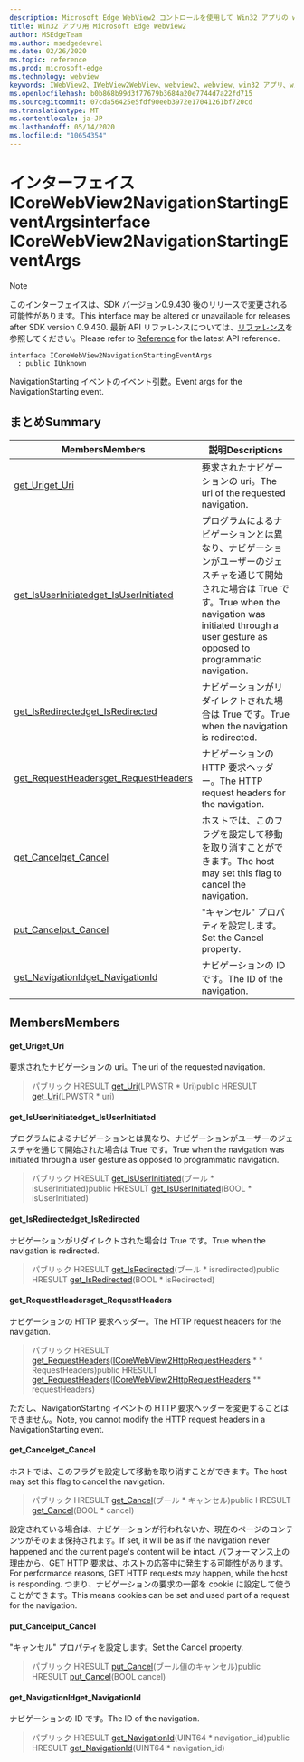 ```yaml
---
description: Microsoft Edge WebView2 コントロールを使用して Win32 アプリの web コンテンツをホストする
title: Win32 アプリ用 Microsoft Edge WebView2
author: MSEdgeTeam
ms.author: msedgedevrel
ms.date: 02/26/2020
ms.topic: reference
ms.prod: microsoft-edge
ms.technology: webview
keywords: IWebView2、IWebView2WebView、webview2、webview、win32 アプリ、win32、edge、ICoreWebView2、ICoreWebView2Host、browser control、edge html
ms.openlocfilehash: b0b868b99d3f77679b3684a20e7744d7a22fd715
ms.sourcegitcommit: 07cda56425e5fdf90eeb3972e17041261bf720cd
ms.translationtype: MT
ms.contentlocale: ja-JP
ms.lasthandoff: 05/14/2020
ms.locfileid: "10654354"
---
```

# <span data-ttu-id="8dbae-104">インターフェイス ICoreWebView2NavigationStartingEventArgs</span><span class="sxs-lookup"><span data-stu-id="8dbae-104">interface ICoreWebView2NavigationStartingEventArgs</span></span> 

> [!NOTE]
> <span data-ttu-id="8dbae-105">このインターフェイスは、SDK バージョン0.9.430 後のリリースで変更される可能性があります。</span><span class="sxs-lookup"><span data-stu-id="8dbae-105">This interface may be altered or unavailable for releases after SDK version 0.9.430.</span></span> <span data-ttu-id="8dbae-106">最新 API リファレンスについては、[リファレンス](../../../webview2-api-reference.md)を参照してください。</span><span class="sxs-lookup"><span data-stu-id="8dbae-106">Please refer to [Reference](../../../webview2-api-reference.md) for the latest API reference.</span></span>

```
interface ICoreWebView2NavigationStartingEventArgs
  : public IUnknown
```

<span data-ttu-id="8dbae-107">NavigationStarting イベントのイベント引数。</span><span class="sxs-lookup"><span data-stu-id="8dbae-107">Event args for the NavigationStarting event.</span></span>

## <span data-ttu-id="8dbae-108">まとめ</span><span class="sxs-lookup"><span data-stu-id="8dbae-108">Summary</span></span>

 <span data-ttu-id="8dbae-109">Members</span><span class="sxs-lookup"><span data-stu-id="8dbae-109">Members</span></span>                        | <span data-ttu-id="8dbae-110">説明</span><span class="sxs-lookup"><span data-stu-id="8dbae-110">Descriptions</span></span>
--------------------------------|---------------------------------------------
[<span data-ttu-id="8dbae-111">get_Uri</span><span class="sxs-lookup"><span data-stu-id="8dbae-111">get_Uri</span></span>](#get_uri) | <span data-ttu-id="8dbae-112">要求されたナビゲーションの uri。</span><span class="sxs-lookup"><span data-stu-id="8dbae-112">The uri of the requested navigation.</span></span>
[<span data-ttu-id="8dbae-113">get_IsUserInitiated</span><span class="sxs-lookup"><span data-stu-id="8dbae-113">get_IsUserInitiated</span></span>](#get_isuserinitiated) | <span data-ttu-id="8dbae-114">プログラムによるナビゲーションとは異なり、ナビゲーションがユーザーのジェスチャを通じて開始された場合は True です。</span><span class="sxs-lookup"><span data-stu-id="8dbae-114">True when the navigation was initiated through a user gesture as opposed to programmatic navigation.</span></span>
[<span data-ttu-id="8dbae-115">get_IsRedirected</span><span class="sxs-lookup"><span data-stu-id="8dbae-115">get_IsRedirected</span></span>](#get_isredirected) | <span data-ttu-id="8dbae-116">ナビゲーションがリダイレクトされた場合は True です。</span><span class="sxs-lookup"><span data-stu-id="8dbae-116">True when the navigation is redirected.</span></span>
[<span data-ttu-id="8dbae-117">get_RequestHeaders</span><span class="sxs-lookup"><span data-stu-id="8dbae-117">get_RequestHeaders</span></span>](#get_requestheaders) | <span data-ttu-id="8dbae-118">ナビゲーションの HTTP 要求ヘッダー。</span><span class="sxs-lookup"><span data-stu-id="8dbae-118">The HTTP request headers for the navigation.</span></span>
[<span data-ttu-id="8dbae-119">get_Cancel</span><span class="sxs-lookup"><span data-stu-id="8dbae-119">get_Cancel</span></span>](#get_cancel) | <span data-ttu-id="8dbae-120">ホストでは、このフラグを設定して移動を取り消すことができます。</span><span class="sxs-lookup"><span data-stu-id="8dbae-120">The host may set this flag to cancel the navigation.</span></span>
[<span data-ttu-id="8dbae-121">put_Cancel</span><span class="sxs-lookup"><span data-stu-id="8dbae-121">put_Cancel</span></span>](#put_cancel) | <span data-ttu-id="8dbae-122">"キャンセル" プロパティを設定します。</span><span class="sxs-lookup"><span data-stu-id="8dbae-122">Set the Cancel property.</span></span>
[<span data-ttu-id="8dbae-123">get_NavigationId</span><span class="sxs-lookup"><span data-stu-id="8dbae-123">get_NavigationId</span></span>](#get_navigationid) | <span data-ttu-id="8dbae-124">ナビゲーションの ID です。</span><span class="sxs-lookup"><span data-stu-id="8dbae-124">The ID of the navigation.</span></span>

## <span data-ttu-id="8dbae-125">Members</span><span class="sxs-lookup"><span data-stu-id="8dbae-125">Members</span></span>

#### <span data-ttu-id="8dbae-126">get_Uri</span><span class="sxs-lookup"><span data-stu-id="8dbae-126">get_Uri</span></span> 

<span data-ttu-id="8dbae-127">要求されたナビゲーションの uri。</span><span class="sxs-lookup"><span data-stu-id="8dbae-127">The uri of the requested navigation.</span></span>

> <span data-ttu-id="8dbae-128">パブリック HRESULT [get_Uri](#get_uri)(LPWSTR \* Uri)</span><span class="sxs-lookup"><span data-stu-id="8dbae-128">public HRESULT [get_Uri](#get_uri)(LPWSTR \* uri)</span></span>

#### <span data-ttu-id="8dbae-129">get_IsUserInitiated</span><span class="sxs-lookup"><span data-stu-id="8dbae-129">get_IsUserInitiated</span></span> 

<span data-ttu-id="8dbae-130">プログラムによるナビゲーションとは異なり、ナビゲーションがユーザーのジェスチャを通じて開始された場合は True です。</span><span class="sxs-lookup"><span data-stu-id="8dbae-130">True when the navigation was initiated through a user gesture as opposed to programmatic navigation.</span></span>

> <span data-ttu-id="8dbae-131">パブリック HRESULT [get_IsUserInitiated](#get_isuserinitiated)(ブール \* isUserInitiated)</span><span class="sxs-lookup"><span data-stu-id="8dbae-131">public HRESULT [get_IsUserInitiated](#get_isuserinitiated)(BOOL \* isUserInitiated)</span></span>

#### <span data-ttu-id="8dbae-132">get_IsRedirected</span><span class="sxs-lookup"><span data-stu-id="8dbae-132">get_IsRedirected</span></span> 

<span data-ttu-id="8dbae-133">ナビゲーションがリダイレクトされた場合は True です。</span><span class="sxs-lookup"><span data-stu-id="8dbae-133">True when the navigation is redirected.</span></span>

> <span data-ttu-id="8dbae-134">パブリック HRESULT [get_IsRedirected](#get_isredirected)(ブール \* isredirected)</span><span class="sxs-lookup"><span data-stu-id="8dbae-134">public HRESULT [get_IsRedirected](#get_isredirected)(BOOL \* isRedirected)</span></span>

#### <span data-ttu-id="8dbae-135">get_RequestHeaders</span><span class="sxs-lookup"><span data-stu-id="8dbae-135">get_RequestHeaders</span></span> 

<span data-ttu-id="8dbae-136">ナビゲーションの HTTP 要求ヘッダー。</span><span class="sxs-lookup"><span data-stu-id="8dbae-136">The HTTP request headers for the navigation.</span></span>

> <span data-ttu-id="8dbae-137">パブリック HRESULT [get_RequestHeaders](#get_requestheaders)([ICoreWebView2HttpRequestHeaders](ICoreWebView2HttpRequestHeaders.md) \* \* RequestHeaders)</span><span class="sxs-lookup"><span data-stu-id="8dbae-137">public HRESULT [get_RequestHeaders](#get_requestheaders)([ICoreWebView2HttpRequestHeaders](ICoreWebView2HttpRequestHeaders.md) \*\* requestHeaders)</span></span>

<span data-ttu-id="8dbae-138">ただし、NavigationStarting イベントの HTTP 要求ヘッダーを変更することはできません。</span><span class="sxs-lookup"><span data-stu-id="8dbae-138">Note, you cannot modify the HTTP request headers in a NavigationStarting event.</span></span>

#### <span data-ttu-id="8dbae-139">get_Cancel</span><span class="sxs-lookup"><span data-stu-id="8dbae-139">get_Cancel</span></span> 

<span data-ttu-id="8dbae-140">ホストでは、このフラグを設定して移動を取り消すことができます。</span><span class="sxs-lookup"><span data-stu-id="8dbae-140">The host may set this flag to cancel the navigation.</span></span>

> <span data-ttu-id="8dbae-141">パブリック HRESULT [get_Cancel](#get_cancel)(ブール \* キャンセル)</span><span class="sxs-lookup"><span data-stu-id="8dbae-141">public HRESULT [get_Cancel](#get_cancel)(BOOL \* cancel)</span></span>

<span data-ttu-id="8dbae-142">設定されている場合は、ナビゲーションが行われないか、現在のページのコンテンツがそのまま保持されます。</span><span class="sxs-lookup"><span data-stu-id="8dbae-142">If set, it will be as if the navigation never happened and the current page's content will be intact.</span></span> <span data-ttu-id="8dbae-143">パフォーマンス上の理由から、GET HTTP 要求は、ホストの応答中に発生する可能性があります。</span><span class="sxs-lookup"><span data-stu-id="8dbae-143">For performance reasons, GET HTTP requests may happen, while the host is responding.</span></span> <span data-ttu-id="8dbae-144">つまり、ナビゲーションの要求の一部を cookie に設定して使うことができます。</span><span class="sxs-lookup"><span data-stu-id="8dbae-144">This means cookies can be set and used part of a request for the navigation.</span></span>

#### <span data-ttu-id="8dbae-145">put_Cancel</span><span class="sxs-lookup"><span data-stu-id="8dbae-145">put_Cancel</span></span> 

<span data-ttu-id="8dbae-146">"キャンセル" プロパティを設定します。</span><span class="sxs-lookup"><span data-stu-id="8dbae-146">Set the Cancel property.</span></span>

> <span data-ttu-id="8dbae-147">パブリック HRESULT [put_Cancel](#put_cancel)(ブール値のキャンセル)</span><span class="sxs-lookup"><span data-stu-id="8dbae-147">public HRESULT [put_Cancel](#put_cancel)(BOOL cancel)</span></span>

#### <span data-ttu-id="8dbae-148">get_NavigationId</span><span class="sxs-lookup"><span data-stu-id="8dbae-148">get_NavigationId</span></span> 

<span data-ttu-id="8dbae-149">ナビゲーションの ID です。</span><span class="sxs-lookup"><span data-stu-id="8dbae-149">The ID of the navigation.</span></span>

> <span data-ttu-id="8dbae-150">パブリック HRESULT [get_NavigationId](#get_navigationid)(UINT64 \* navigation_id)</span><span class="sxs-lookup"><span data-stu-id="8dbae-150">public HRESULT [get_NavigationId](#get_navigationid)(UINT64 \* navigation_id)</span></span>

